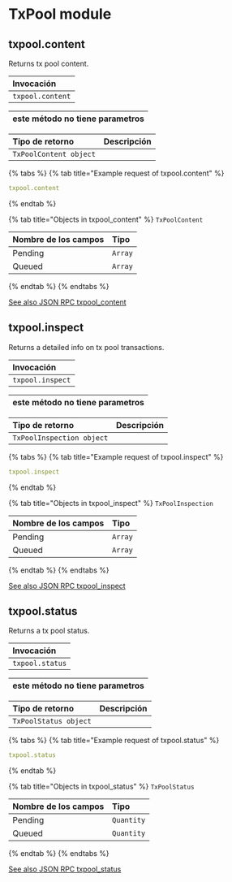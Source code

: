 # TxPool module

## txpool.content

Returns tx pool content.

| Invocación |
| :--- |
| `txpool.content` |

| este método no tiene parametros  |
| :--- |


| Tipo de retorno | Descripción |
| :--- | :--- |
| `TxPoolContent object` |  |

{% tabs %}
{% tab title="Example request of txpool.content" %}
```yaml
txpool.content
```
{% endtab %}

{% tab title="Objects in txpool\_content" %}
`TxPoolContent`

| Nombre de los campos | Tipo |
| :--- | :--- |
| Pending | `Array` |
| Queued | `Array` |
{% endtab %}
{% endtabs %}

[See also JSON RPC txpool\_content](https://docs.nethermind.io/nethermind/ethereum-client/json-rpc/txpool#txpool_content)

## txpool.inspect

Returns a detailed info on tx pool transactions.

| Invocación |
| :--- |
| `txpool.inspect` |

| este método no tiene parametros  |
| :--- |


| Tipo de retorno | Descripción |
| :--- | :--- |
| `TxPoolInspection object` |  |

{% tabs %}
{% tab title="Example request of txpool.inspect" %}
```yaml
txpool.inspect
```
{% endtab %}

{% tab title="Objects in txpool\_inspect" %}
`TxPoolInspection`

| Nombre de los campos | Tipo |
| :--- | :--- |
| Pending | `Array` |
| Queued | `Array` |
{% endtab %}
{% endtabs %}

[See also JSON RPC txpool\_inspect](https://docs.nethermind.io/nethermind/ethereum-client/json-rpc/txpool#txpool_inspect)

## txpool.status

Returns a tx pool status.

| Invocación |
| :--- |
| `txpool.status` |

| este método no tiene parametros  |
| :--- |


| Tipo de retorno | Descripción |
| :--- | :--- |
| `TxPoolStatus object` |  |

{% tabs %}
{% tab title="Example request of txpool.status" %}
```yaml
txpool.status
```
{% endtab %}

{% tab title="Objects in txpool\_status" %}
`TxPoolStatus`

| Nombre de los campos | Tipo |
| :--- | :--- |
| Pending | `Quantity` |
| Queued | `Quantity` |
{% endtab %}
{% endtabs %}

[See also JSON RPC txpool\_status](https://docs.nethermind.io/nethermind/ethereum-client/json-rpc/txpool#txpool_status)

